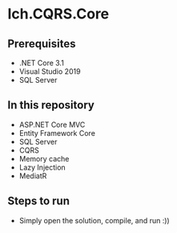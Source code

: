 # Ich.CQRS.Core

## Prerequisites
- .NET Core 3.1
- Visual Studio 2019
- SQL Server

## In this repository
- ASP.NET Core MVC
- Entity Framework Core
- SQL Server
- CQRS
- Memory cache
- Lazy Injection
- MediatR

## Steps to run
- Simply open the solution, compile, and run :))
